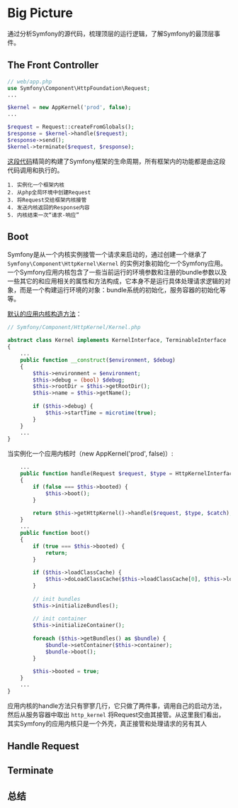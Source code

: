 # Big Picture

通过分析Symfony的源代码，梳理顶层的运行逻辑，了解Symfony的最顶层事件。

## The Front Controller

```php
// web/app.php
use Symfony\Component\HttpFoundation\Request;
...

$kernel = new AppKernel('prod', false);
...

$request = Request::createFromGlobals();
$response = $kernel->handle($request);
$response->send();
$kernel->terminate($request, $response);
```

[这段代码](https://github.com/symfony/symfony-standard/blob/v3.2.1/web/app.php)精简的构建了Symfony框架的生命周期，所有框架内的功能都是由这段代码调用和执行的。

```
1. 实例化一个框架内核
2. 从php全局环境中创建Request
3. 将Request交给框架内核接管
4. 发送内核返回的Response内容
5. 内核结束一次“请求-响应”
```

## Boot

Symfony是从一个内核实例接管一个请求来启动的，通过创建一个继承了 `Symfony\Component\HttpKernel\Kernel` 的实例对象初始化一个Symfony应用。一个Symfony应用内核包含了一些当前运行的环境参数和注册的bundle参数以及一些其它的和应用相关的属性和方法构成，它本身不是运行具体处理请求逻辑的对象，而是一个构建运行环境的对象：bundle系统的初始化，服务容器的初始化等等。

[默认的应用内核构造方法](https://github.com/symfony/symfony/blob/v3.2.1/src/Symfony/Component/HttpKernel/Kernel.php#L71)：

```php
// Symfony/Component/HttpKernel/Kernel.php

abstract class Kernel implements KernelInterface, TerminableInterface
{
    ...
    public function __construct($environment, $debug)
    {
        $this->environment = $environment;
        $this->debug = (bool) $debug;
        $this->rootDir = $this->getRootDir();
        $this->name = $this->getName();
        
        if ($this->debug) {
            $this->startTime = microtime(true);
        }
    }
    ...
}
```

当实例化一个应用内核时（new AppKernel\('prod', false\)）:

```php
    ...
    public function handle(Request $request, $type = HttpKernelInterface::MASTER_REQUEST, $catch = true)
    {
        if (false === $this->booted) {
            $this->boot();
        }
        
        return $this->getHttpKernel()->handle($request, $type, $catch);
    }
    ...
    public function boot()
    {
        if (true === $this->booted) {
            return;
        }
        
        if ($this->loadClassCache) {
            $this->doLoadClassCache($this->loadClassCache[0], $this->loadClassCache[1]);
        }
        
        // init bundles
        $this->initializeBundles();
        
        // init container
        $this->initializeContainer();
        
        foreach ($this->getBundles() as $bundle) {
            $bundle->setContainer($this->container);
            $bundle->boot();
        }
        
        $this->booted = true;
    }
    ...
}
```
应用内核的handle方法只有寥寥几行，它只做了两件事，调用自己的启动方法，然后从服务容器中取出 `http_kernel` 将Request交由其接管。从这里我们看出，其实Symfony的应用内核只是一个外壳，真正接管和处理请求的另有其人

## Handle Request

## Terminate

## 总结



